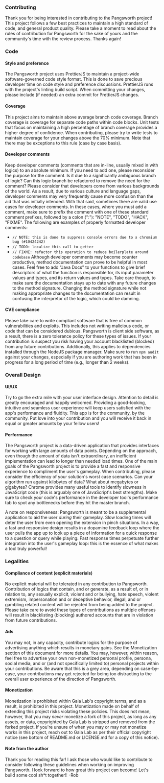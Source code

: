 ### Contributing
Thank you for being interested in contributing to the Pangsworth project! This project follows a few best practices to maintain a high standard of code, and general product quality. Please take a moment to read about the rules of contribution for Pangsworth for the sake of yours and the community's time with the review process. Thanks again!

### Code
#### Style and preference
The Pangsworth project uses PrettierJS to maintain a project-wide software-governed code style format. This is done to save precious developer time on code style and preference discussions. PrettierJS runs with the project's linting build script. When committing your changes, please include (if needed) an extra commit for PrettierJS changes.

#### Coverage
This project aims to maintain above average branch code coverage. Branch coverage is coverage for separate code paths within code blocks. Unit tests that focus on maintaining a high percentage of branch coverage provides a higher degree of confidence. When contributing, please try to write tests to maintain coverage for your changes above the 70% minimum. Note that there may be exceptions to this rule (case by case basis).

#### Developer comments
Keep developer comments (comments that are in-line, usually mixed in with logics) to an absolute minimum. If you need to add one, please reconsider the purpose for the comment. Is it due to a significantly ambiguous branch of logic? Can this logic branch be refactored to remove the need for the comment? Please consider that developers come from various backgrounds of the world. As a result, due to various culture and language gaps, developer comments may very frequently cause more confusion than the aid that was initially intended. With that said, sometimes there are valid use cases for developer comments. In these cases, where you must add a comment, make sure to prefix the comment with one of these standard comment prefixes, followed by a colon (":"): "NOTE", "TODO", "HACK", "FIXME".
The following are examples of properly formatted developer comments:
- `// NOTE: this is done to suppress console errors due to a chromium bug (#10424242)`
- `// TODO: localize this call to getter`
- `// FIXME: refactor this operation to reduce boilerplate around codebase`
Although developer comments may become counter productive, method documentation can prove to be helpful in most cases. Feel free to add "Java Docs" to your functions to give brief descriptors of what the function is responsible for, its input parameter values and types, and its return values and types. Take care though, to make sure the documentation stays up to date with any future changes to the method signature. Changing the method signature while not making appropriate changes to the documentation can result in confusing the interpretor of the logic, which could be damning.

#### CVE compliance
Please take care to write compliant software that is free of common vulnerabilities and exploits. This includes not writing malicious code, or code that can be considered dubious. Pangsworth is client side software, as a result, there is a zero tolerance policy for these types of issues. If your contribution is suspect you risk having your account blacklisted (blocked) from any future contributions. Additionally, this applies to dependencies installed through the NodeJS package manager. Make sure to run `npm audit` against your changes, especially if you are authoring work that has been in progress for a long period of time (e.g., longer than 2 weeks).

### Overall Design
#### UI/UX
Try to go the extra mile with your user interface design. Attention to detail is greatly encouraged and happily welcomed. Providing a good-looking, intuitive and seamless user experience will keep users satisfied with the app's performance and fluidity. This app is for the community, by the community. Put love into your contribution and you will receive it back in equal or greater amounts by your fellow users!

#### Performance
The Pangsworth project is a data-driven application that provides interfaces for working with large amounts of data points. Depending on the approach, even though the amount of data isn't extraordinary, an inefficient implementation can lead to longer than needed load times. One of the main goals of the Pangsworth project is to provide a fast and responsive experience to compliment the user's gameplay. When contributing, please consider the efficiency of your solution's worst case scenarios. Can your algorithm run against kilobytes of data? What about megabytes or gigabytes? Chrome provides many useful tools to identify slowness in JavaScript code (this is arguably one of JavaScript's best strengths). Make sure to check your code's performance in the developer tool's performance tab to spot any bottlenecks before they hit the master branch.

A note on responsiveness:
Pangsworth is meant to be a supplemental application to aid the user *during* their gameplay. Slow loading times will deter the user from even opening the extension in pinch situations. In a way, a fast and responsive design results in a dopamine feedback loop where the user pulls the app up to look up a piece of information for a quick response to a question or query while playing. Fast response times perpetuate further integration into the user's gameplay loop: this is the essence of what makes a tool truly powerful!

### Legalities
#### Compliance of content (explicit materials)
No explicit material will be tolerated in any contribution to Pangsworth. Contribution of logics that contain, and or generate, as a result of, or in relation to, any sexually explicit, violent and or bullying, hate speech, violent extremism, impersonation and or deceptive behavior, illegal, and or gambling related content will be rejected from being added to the project. Please take care to avoid these types of contributions as multiple offenses will result in blacklisting (blocking) authored accounts that are in violation from future contributions.

#### Ads
You may not, in any capacity, contribute logics for the purpose of advertising anything which results in monetary gains. See the Monetization section of this document for more details. You may, however, within reason, feel free to advertise your own non-monetized personal profile, persona, social media, and or (and not specifically limited to) personal projects within your contributions. Be aware that this is a grey area, depending on case-by-case, your contributions may get rejected for being too distracting to the overall user experience of the direction of Pangsworth.

#### Monetization
Monetization is prohibited within Gala Lab's copyright terms, and as a result, is prohibited in this project. Monetization made on behalf of extending this project risks violating these policies. This does not mean, however, that you may *never* monetize a fork of this project, as long as any assets, or data, copyrighted by Gala Lab is stripped and removed from the forked project. If you're unsure of when you may or may not monetize works in this project, reach out to Gala Lab as per their official copyright notice (see bottom of README.md or LICENSE.md for a copy of this notice).

#### Note from the author
Thank you for reading this far! I ask those who would like to contribute to consider following these guidelines when working on improving Pangsworth. I look forward to how great this project can become! Let's build some cool sh\*t together!! -Rob
